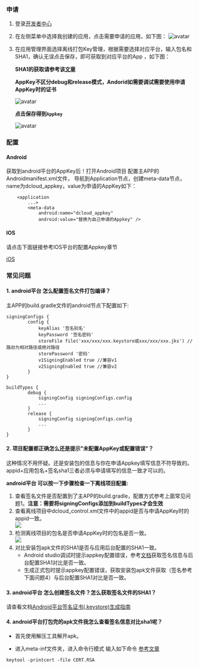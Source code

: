 ### 申请
1. 登录[开发者中心](https://dev.dcloud.net.cn)
2. 在左侧菜单中选择我创建的应用，点击需要申请的应用，如下图：
 ![avatar](https://img.cdn.aliyun.dcloud.net.cn/nativedocs/APPKEY/appkey_applist-1.png)
4. 在应用管理界面选择离线打包Key管理，根据需要选择对应平台，输入包名和SHA1，确认无误点击保存，即可获取到对应平台的App ，如下图：
 
    **SHA1的获取请参考该[文章](https://ask.dcloud.net.cn/article/35777)**
    
    **AppKey不区分debug和release模式，Andorid如需要调试需要使用申请AppKey时的证书**
    
    ![avatar](https://img.cdn.aliyun.dcloud.net.cn/nativedocs/APPKEY/applist-config.png)
	
	**点击保存得到`Appkey`**
	
	![avatar](https://img.cdn.aliyun.dcloud.net.cn/nativedocs/APPKEY/applist-config-key.png)

### 配置

#### Android

获取到android平台的AppKey后！打开Android项目 配置主APP的Androidmanifest.xml文件， 导航到Application节点，创建meta-data节点，name为dcloud_appkey，value为申请的AppKey如下：

```
	<application
        ...>
        <meta-data
            android:name="dcloud_appkey"
            android:value="替换为自己申请的Appkey" />
```

#### IOS

请点击下面链接参考IOS平台的配置Appkey章节

[iOS](https://nativesupport.dcloud.net.cn/AppDocs/usesdk/ios)


### 常见问题

#### 1. android平台 怎么配置签名文件打包编译？

主APP的build.gradle文件的android节点下配置如下:
```
signingConfigs {
        config {
            keyAlias '签名别名'
            keyPassword '签名密码'
            storeFile file('xxx/xxx/xxx.keystore或xxx/xxx/xxx.jks') // 路劲为相对路径或绝对路径
            storePassword '密码'
            v1SigningEnabled true //兼容v1
            v2SigningEnabled true //兼容v2
        }
}

buildTypes {
        debug {
            signingConfig signingConfigs.config
            ...
        }
        release {
            signingConfig signingConfigs.config
            ...
        }
}
```

#### 2. 项目配置都正确怎么还是提示"未配置AppKey或配置错误"？

这种情况不用怀疑。还是安装包的信息与你在申请Appkey填写信息不符导致的。 appid+应用包名+签名sha1三者必须与申请填写的信息一致才可以的。

**android平台 可以按一下步骤检查一下离线项目配置:**

1. 查看签名文件是否配置到了主APP的build.gradle，配置方式参考上面常见问题1。**注意：需要将signingConfigs添加到buildTypes才会生效**
2. 查看离线项目中dcloud_control.xml文件中的appid是否与申请AppKey时的appid一致。
<br/><img src='https://native-res.dcloud.net.cn/images/uniapp/nativedocs/Android/appid%E4%B8%80%E8%87%B4.png' style="max-width:70%"/>
3. 检测离线项目的包名是否申请AppKey时的包名是否一致。
<br/><img src='https://native-res.dcloud.net.cn/images/uniapp/nativedocs/Android/%E5%8C%85%E5%90%8D%E4%B8%80%E8%87%B4.png' style="max-width:70%"/>
4. 对比安装包apk文件的SHA1是否与应用后台配置的SHA1一致。
	+ Android studio调试时提示appkey配置错误，参考[文档](/AppDocs/package/android?id=查看签名信息)获取签名信息与后台配置SHA1对比是否一致。
	+ 生成正式包时提示appkey配置错误，获取安装包apk文件获取（签名参考下面问题4）与后台配置SHA1对比是否一致。

#### 3. android平台 怎么创建签名文件？怎么获取签名文件的SHA1？

请查看文档[Android平台签名证书(.keystore)生成指南](https://ask.dcloud.net.cn/article/35777)

#### 4. android平台打包完的apk文件我怎么查看签名信息对比sha1呢？

+ 首先使用解压工具解开apk。

+ 进入meta-inf文件夹，进入命令行模式 输入如下命令 [参考文章](https://www.jianshu.com/p/d141cbcf2476)
```
keytool -printcert -file CERT.RSA
```

   
